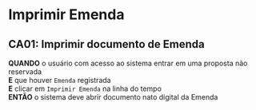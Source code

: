 # Imprimir Emenda

## CA01: Imprimir documento de Emenda

**QUANDO** o usuário com acesso ao sistema entrar em uma proposta não reservada\
**E** que houver `Emenda` registrada\
**E** clicar em `Imprimir Emenda` na linha do tempo\
**ENTÃO** o sistema deve abrir documento nato digital da Emenda
